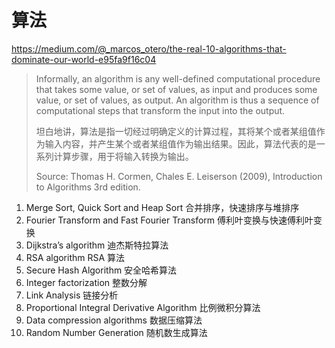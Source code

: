 # 算法

https://medium.com/@_marcos_otero/the-real-10-algorithms-that-dominate-our-world-e95fa9f16c04

> Informally, an algorithm is any well-defined computational procedure that takes
some value, or set of values, as input and produces some value, or set of values, as
output. An algorithm is thus a sequence of computational steps that transform the
input into the output.
>
> 坦白地讲，算法是指一切经过明确定义的计算过程，其将某个或者某组值作为输入内容，并产生某个或者某组值作为输出结果。因此，算法代表的是一系列计算步骤，用于将输入转换为输出。
>
> Source: Thomas H. Cormen, Chales E. Leiserson (2009), Introduction to Algorithms 3rd edition.

1. Merge Sort, Quick Sort and Heap Sort 合并排序，快速排序与堆排序
2. Fourier Transform and Fast Fourier Transform 傅利叶变换与快速傅利叶变换
3. Dijkstra’s algorithm 迪杰斯特拉算法
4. RSA algorithm RSA 算法
5. Secure Hash Algorithm 安全哈希算法
6. Integer factorization 整数分解
7. Link Analysis 链接分析
8. Proportional Integral Derivative Algorithm 比例微积分算法
9. Data compression algorithms 数据压缩算法
10. Random Number Generation 随机数生成算法

